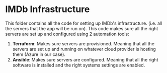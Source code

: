 # IMDb Infrastructure

This folder contains all the code for setting up IMDb's infrastructure.
(i.e. all the servers that the app will be run on). This code makes sure all
the right servers are set up and configured using 2 automation tools:

1. **Terraform**: Makes sure servers are provisioned. Meaning that all the
servers are set up and running on whatever cloud provider is hosting them
(Azure in our case).
2. **Ansible**: Makes sure servers are configured. Meaning that all the
right software is installed and the right systems settings are enabled.